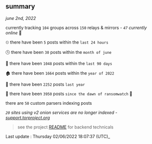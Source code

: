 
## summary
_june 2nd, 2022_

currently tracking `104` groups across `150` relays & mirrors - _`47` currently online_ 📡

⏲ there have been `5` posts within the `last 24 hours`

🕓 there have been `30` posts within the `month of june`

📅 there have been `1048` posts within the `last 90 days`

🏚 there have been `1664` posts within the `year of 2022`

🚀 there have been `2252` posts `last year`

🦕 there have been `3950` posts `since the dawn of ransomwatch` 🐣

there are `50` custom parsers indexing posts

_`20` sites using v2 onion services are no longer indexed - [support.torproject.org](https://support.torproject.org/onionservices/v2-deprecation/)_

> see the project [README](https://github.com/jmousqueton/ransomwatch#readme) for backend technicals



Last update : Thursday 02/06/2022 18:07:37 (UTC)_

